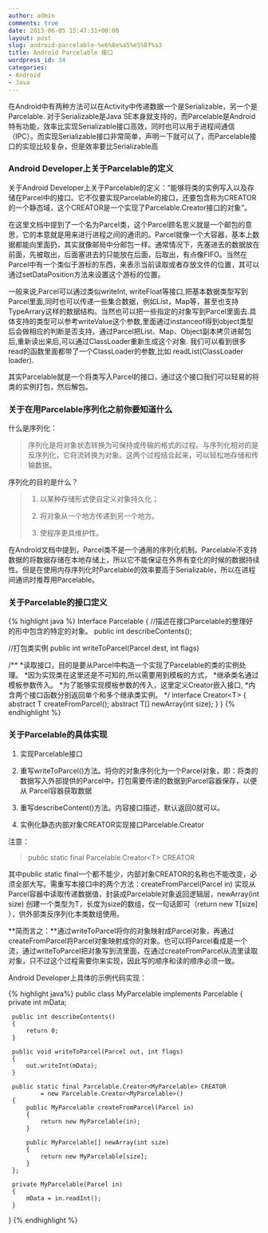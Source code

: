 ```yaml
---
author: admin
comments: true
date: 2013-06-05 15:47:31+00:00
layout: post
slug: android-parcelable-%e6%8e%a5%e5%8f%a3
title: Android Parcelable 接口
wordpress_id: 34
categories:
- Android
- Java
---
```


在Android中有两种方法可以在Activity中传递数据一个是Serializable，另一个是Parcelable. 对于Serializable是Java SE本身就支持的，而Parcelable是Android特有功能，效率比实现Serializable接口高效，同时也可以用于进程间通信（IPC）。而实现Serializable接口非常简单，声明一下就可以了，而Parcelable接口的实现比较复杂，但是效率要比Serializable高

### Android Developer上关于Parcelable的定义

关于Android Developer上关于Parcelable的定义：“能够将类的实例写入以及存储在Parcel中的接口。它不仅要实现Parcelable的接口，还要包含称为CREATOR的一个静态域，这个CREATOR是一个实现了Parcelable.Creator接口的对象”。

在这里文档中提到了一个名为Parcel类，这个Parcel顾名思义就是一个邮包的意思，它的本意就是用来进行进程之间的通讯的。Parcel就像一个大容器，基本上数据都能向里面扔，其实就像邮局中分邮包一样。通常情况下，先塞进去的数据放在前面，先被取出，后面塞进去的只能放在后面，后取出，有点像FIFO。当然在Parcel中有一个类似于游标的东西，来表示当前读取或者存放文件的位置，其可以通过setDataPosition方法来设置这个游标的位置。

一般来说,Parcel可以通过类似writeInt, writeFloat等接口,把基本数据类型写到Parcel里面,同时也可以传递一些集合数据，例如List，Map等，甚至也支持TypeArrary这样的数据结构。当然也可以把一些指定的对象写到Parcel里面去.具体支持的类型可以参考writeValue这个参数,里面通过instanceof得到object类型后会做相应的判断是否支持。通过Parcel把List、Map、Object副本拷贝进邮包后,重新读出来后,可以通过ClassLoader重新生成这个对象. 我们可以看到很多read的函数里面都带了一个ClassLoader的参数,比如 readList(ClassLoader loader).

其实Parcelable就是一个将类写入Parcel的接口，通过这个接口我们可以轻易的将类的实例打包，然后解包。

### 关于在用Parcelable序列化之前你要知道什么

什么是序列化：

> 序列化是将对象状态转换为可保持或传输的格式的过程。与序列化相对的是反序列化，它将流转换为对象。这两个过程结合起来，可以轻松地存储和传输数据。

序列化的目的是什么？

> 
>   1. 以某种存储形式使自定义对象持久化；
>
>   2. 将对象从一个地方传递到另一个地方。
>
>   3. 使程序更具维护性。
> 

在Android文档中提到，Parcel类不是一个通用的序列化机制。Parcelable不支持数据的将数据存储在本地存储上，所以它不能保证在外界有变化的时候的数据持续性。但是在使用内存序列化时Parcelable的效率要高于Serializable，所以在进程间通讯时推荐用Parcelable。

### 关于Parcelable的接口定义

{% highlight java %}
Interface Parcelable
{
   //描述在接口Parcelable的整理好的形中包含的特定的对象。
   public int describeContents();

   //打包类实例
   public int writeToParcel(Parcel dest, int flags)

   /**
    *读取接口，目的是要从Parcel中构造一个实现了Parcelable的类的实例处理。
    *因为实现类在这里还是不可知的,所以需要用到模板的方式，
    *继承类名通过模板参数传入。
    *为了能够实现模板参数的传入，这里定义Creator嵌入接口,
    *内含两个接口函数分别返回单个和多个继承类实例。
    */
    interface Creator&lt;T&gt;
    {
       abstract T createFromParcel();
       abstract T[] newArray(int size);
    }
}
{% endhighlight %}


### 关于Parcelable的具体实现

  1. 实现Parcelable接口

	
  2. 重写writeToParcel()方法。将你的对象序列化为一个Parcel对象，即：将类的数据写入外部提供的Parcel中，打包需要传递的数据到Parcel容器保存，以便从 Parcel容器获取数据

	
  3. 重写describeContent()方法。内容接口描述，默认返回0就可以。

	
  4. 实例化静态内部对象CREATOR实现接口Parcelable.Creator

注意：

> public static final Parcelable.Creator&lt;T&gt; CREATOR

其中public static final一个都不能少，内部对象CREATOR的名称也不能改变，必须全部大写。需重写本接口中的两个方法：createFromParcel(Parcel in) 实现从Parcel容器中读取传递数据值，封装成Parcelable对象返回逻辑层，newArray(int size) 创建一个类型为T，长度为size的数组，仅一句话即可（return new T\[size\]
），供外部类反序列化本类数组使用。

**简而言之：**通过writeToParcel将你的对象映射成Parcel对象，再通过createFromParcel将Parcel对象映射成你的对象。也可以将Parcel看成是一个流，通过writeToParcel把对象写到流里面，在通过createFromParcel从流里读取对象，只不过这个过程需要你来实现，因此写的顺序和读的顺序必须一致。

Android Developer上具体的示例代码实现：

{% highlight java%}
public class MyParcelable implements Parcelable
{
     private int mData;

     public int describeContents()
     {
         return 0;
     }

     public void writeToParcel(Parcel out, int flags)
     {
         out.writeInt(mData);
     }

     public static final Parcelable.Creator<MyParcelable> CREATOR
             = new Parcelable.Creator<MyParcelable>()
     {
         public MyParcelable createFromParcel(Parcel in)
         {
             return new MyParcelable(in);
         }

         public MyParcelable[] newArray(int size)
         {
             return new MyParcelable[size];
         }
     };

     private MyParcelable(Parcel in)
     {
         mData = in.readInt();
     }
 }
{% endhighlight %}

